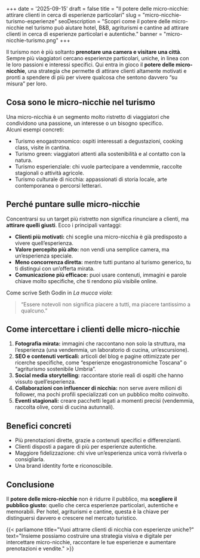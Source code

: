 +++
date = '2025-09-15'
draft = false
title = "Il potere delle micro-nicchie: attirare clienti in cerca di esperienze particolari"
slug = "micro-nicchie-turismo-esperienze"
seoDescription = "Scopri come il potere delle micro-nicchie nel turismo può aiutare hotel, B&B, agriturismi e cantine ad attirare clienti in cerca di esperienze particolari e autentiche."
banner = "micro-nicchie-turismo.png"
+++

Il turismo non è più soltanto **prenotare una camera e visitare una città**. Sempre più viaggiatori cercano esperienze particolari, uniche, in linea con le loro passioni e interessi specifici. Qui entra in gioco il **potere delle micro-nicchie**, una strategia che permette di attirare clienti altamente motivati e pronti a spendere di più per vivere qualcosa che sentono davvero “su misura” per loro.

## Cosa sono le micro-nicchie nel turismo

Una micro-nicchia è un segmento molto ristretto di viaggiatori che condividono una passione, un interesse o un bisogno specifico.  
Alcuni esempi concreti:

- Turismo enogastronomico: ospiti interessati a degustazioni, cooking class, visite in cantina.
- Turismo green: viaggiatori attenti alla sostenibilità e al contatto con la natura.
- Turismo esperienziale: chi vuole partecipare a vendemmie, raccolte stagionali o attività agricole.
- Turismo culturale di nicchia: appassionati di storia locale, arte contemporanea o percorsi letterari.

## Perché puntare sulle micro-nicchie

Concentrarsi su un target più ristretto non significa rinunciare a clienti, ma **attirare quelli giusti**. Ecco i principali vantaggi:

- **Clienti più motivati:** chi sceglie una micro-nicchia è già predisposto a vivere quell’esperienza.
- **Valore percepito più alto:** non vendi una semplice camera, ma un’esperienza speciale.
- **Meno concorrenza diretta:** mentre tutti puntano al turismo generico, tu ti distingui con un’offerta mirata.
- **Comunicazione più efficace:** puoi usare contenuti, immagini e parole chiave molto specifiche, che ti rendono più visibile online.

Come scrive Seth Godin in *La mucca viola*:
> “Essere notevoli non significa piacere a tutti, ma piacere tantissimo a qualcuno.”

## Come intercettare i clienti delle micro-nicchie

1. **Fotografia mirata:** immagini che raccontano non solo la struttura, ma l’esperienza (una vendemmia, un laboratorio di cucina, un’escursione).
2. **SEO e contenuti verticali:** articoli del blog e pagine ottimizzate per ricerche specifiche, come “esperienze enogastronomiche Toscana” o “agriturismo sostenibile Umbria”.
3. **Social media storytelling:** raccontare storie reali di ospiti che hanno vissuto quell’esperienza.
4. **Collaborazioni con influencer di nicchia:** non serve avere milioni di follower, ma pochi profili specializzati con un pubblico molto coinvolto.
5. **Eventi stagionali:** creare pacchetti legati a momenti precisi (vendemmia, raccolta olive, corsi di cucina autunnali).

## Benefici concreti

- Più prenotazioni dirette, grazie a contenuti specifici e differenzianti.
- Clienti disposti a pagare di più per esperienze autentiche.
- Maggiore fidelizzazione: chi vive un’esperienza unica vorrà riviverla o consigliarla.
- Una brand identity forte e riconoscibile.

## Conclusione

Il **potere delle micro-nicchie** non è ridurre il pubblico, ma **scegliere il pubblico giusto**: quello che cerca esperienze particolari, autentiche e memorabili. Per hotel, agriturismi e cantine, questa è la chiave per distinguersi davvero e crescere nel mercato turistico.

{{< parliamone title="Vuoi attrarre clienti di nicchia con esperienze uniche?" text="Insieme possiamo costruire una strategia visiva e digitale per intercettare micro-nicchie, raccontare le tue esperienze e aumentare prenotazioni e vendite." >}}